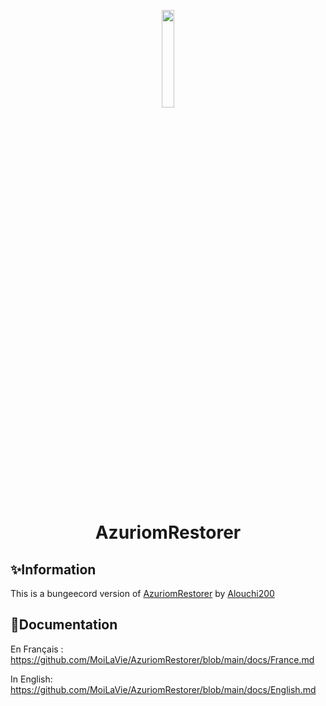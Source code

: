 <p align="center">
  <img src="https://azuriom.com/assets/img/logo.png" style="width: 20%">
</p>
<h1 align="center">AzuriomRestorer</h1>

## ✨Information

This is a bungeecord version of [AzuriomRestorer](https://github.com/MoiLaVie/AzuriomRestorer) by [Alouchi200](https://github.com/MoiLaVie)

## 💨Documentation

En Français :
https://github.com/MoiLaVie/AzuriomRestorer/blob/main/docs/France.md

In English:
https://github.com/MoiLaVie/AzuriomRestorer/blob/main/docs/English.md

